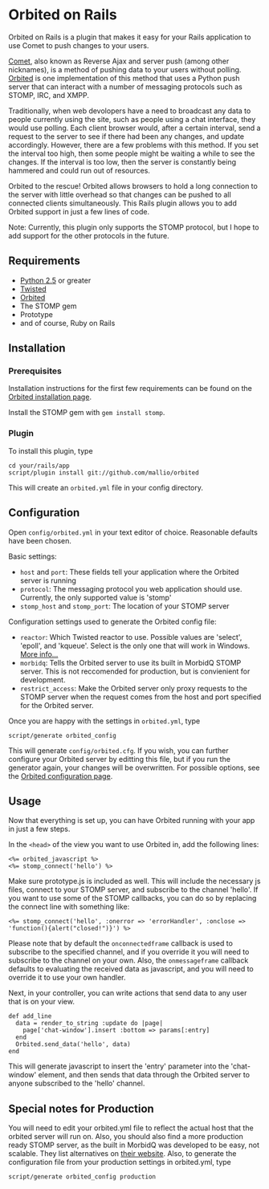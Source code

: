 Orbited on Rails
================

Orbited on Rails is a plugin that makes it easy for your Rails application to use Comet to push changes to your users.

[Comet][1], also known as Reverse Ajax and server push (among other nicknames),
is a method of pushing data to your users without polling. [Orbited](htttp://orbited.org) is one implementation of this
method that uses a Python push server that can interact with a number of messaging protocols such as STOMP, IRC, and XMPP.

Traditionally, when web devolopers have a need to broadcast any data to people currently using the site, such as people
using a chat interface, they would use polling. Each client browser would, after a certain interval, send a request
to the server to see if there had been any changes, and update accordingly. However, there are a few problems with this
method. If you set the interval too high, then some people might be waiting a while to see the changes. If the interval
is too low, then the server is constantly being hammered and could run out of resources.

Orbited to the rescue! Orbited allows browsers to hold a long connection to the server with little overhead so that
changes can be pushed to all connected clients simultaneously. This Rails plugin allows you to add Orbited support
in just a few lines of code.

Note:
Currently, this plugin only supports the STOMP protocol, but I hope to add support for the other protocols in the future.

## Requirements

* [Python 2.5][2] or greater
* [Twisted][3]
* [Orbited][4]
* The STOMP gem
* Prototype
* and of course, Ruby on Rails

## Installation

### Prerequisites

Installation instructions for the first few requirements can be found on the [Orbited installation page][5].

Install the STOMP gem with `gem install stomp`.

### Plugin

To install this plugin, type

	cd your/rails/app
	script/plugin install git://github.com/mallio/orbited

This will create an `orbited.yml` file in your config directory. 

## Configuration

Open `config/orbited.yml` in your text editor of choice. Reasonable defaults have been chosen.

Basic settings:
* `host` and `port`: These fields tell your application where the Orbited server is running 
* `protocol`: The messaging protocol you web application should use. Currently, the only supported value is 'stomp'
* `stomp_host` and `stomp_port`: The location of your STOMP server

Configuration settings used to generate the Orbited config file:
* `reactor`: Which Twisted reactor to use. Possible values are 'select', 'epoll', and 'kqueue'. Select is the only one that will work in Windows. [More info...][7]
* `morbidq`: Tells the Orbited server to use its built in MorbidQ STOMP server. This is not reccomended for production, but is convienient for development.
* `restrict_access`: Make the Orbited server only proxy requests to the STOMP server when the request comes from the host and port specified for the Orbited server.

Once you are happy with the settings in `orbited.yml`, type

	script/generate orbited_config

This will generate `config/orbited.cfg`. If you wish, you can further configure your Orbited server by editting this file, but if you run the generator again,
your changes will be overwritten. For possible options, see the [Orbited configuration page][6].

## Usage

Now that everything is set up, you can have Orbited running with your app in just a few steps. 

In the `<head>` of the view you want to use Orbited in, add the following lines:

	<%= orbited_javascript %>
	<%= stomp_connect('hello') %>

Make sure prototype.js is included as well. This will include the necessary js files, connect to your STOMP server, and subscribe to the channel 'hello'.
If you want to use some of the STOMP callbacks, you can do so by replacing the connect line with something like:

	<%= stomp_connect('hello', :onerror => 'errorHandler', :onclose => 'function(){alert("closed!")}') %>

Please note that by default the `onconnectedframe` callback is used to subscribe to the specified channel, and if you override it you will
need to subscribe to the channel on your own. Also, the `onmessageframe` callback defaults to evaluating the received data as javascript, and you
will need to override it to use your own handler.

Next, in your controller, you can write actions that send data to any user that is on your view.

	def add_line
	  data = render_to_string :update do |page|
	  	page['chat-window'].insert :bottom => params[:entry]
	  end
	  Orbited.send_data('hello', data)
	end

This will generate javascript to insert the 'entry' parameter into the 'chat-window' element, and then sends that data through the Orbited server to anyone
subscribed to the 'hello' channel.

## Special notes for Production

You will need to edit your orbited.yml file to reflect the actual host that the orbited server will run on. Also, you should also find a more production
ready STOMP server, as the built in MorbidQ was developed to be easy, not scalable. They list alternatives on [their website][8]. Also,
to generate the configuration file from your production settings in orbited.yml, type

	script/generate orbited_config production

[1]: http://en.wikipedia.org/wiki/Comet_(programming)
[2]: http://www.python.org/
[3]: http://twistedmatrix.com/trac/
[4]: http://orbited.org
[5]: http://orbited.org/wiki/Installation
[6]: http://orbited.org/wiki/Configuration
[7]: http://orbited.org/wiki/Configuration#reactor
[8]: http://morbidq.com/